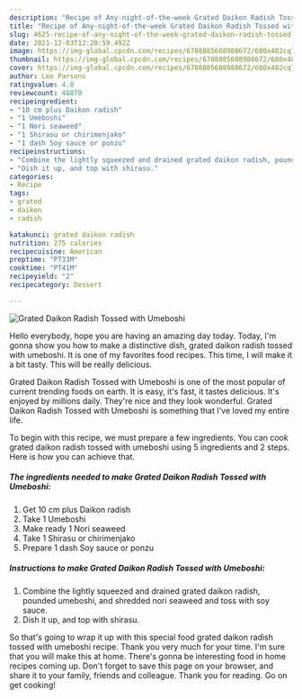 ```yaml
---
description: "Recipe of Any-night-of-the-week Grated Daikon Radish Tossed with Umeboshi"
title: "Recipe of Any-night-of-the-week Grated Daikon Radish Tossed with Umeboshi"
slug: 4625-recipe-of-any-night-of-the-week-grated-daikon-radish-tossed-with-umeboshi
date: 2021-12-03T12:20:59.492Z
image: https://img-global.cpcdn.com/recipes/6708885608988672/680x482cq70/grated-daikon-radish-tossed-with-umeboshi-recipe-main-photo.jpg
thumbnail: https://img-global.cpcdn.com/recipes/6708885608988672/680x482cq70/grated-daikon-radish-tossed-with-umeboshi-recipe-main-photo.jpg
cover: https://img-global.cpcdn.com/recipes/6708885608988672/680x482cq70/grated-daikon-radish-tossed-with-umeboshi-recipe-main-photo.jpg
author: Leo Parsons
ratingvalue: 4.8
reviewcount: 48870
recipeingredient:
- "10 cm plus Daikon radish"
- "1 Umeboshi"
- "1 Nori seaweed"
- "1 Shirasu or chirimenjako"
- "1 dash Soy sauce or ponzu"
recipeinstructions:
- "Combine the lightly squeezed and drained grated daikon radish, pounded umeboshi, and shredded nori seaweed and toss with soy sauce."
- "Dish it up, and top with shirasu."
categories:
- Recipe
tags:
- grated
- daikon
- radish

katakunci: grated daikon radish 
nutrition: 275 calories
recipecuisine: American
preptime: "PT33M"
cooktime: "PT41M"
recipeyield: "2"
recipecategory: Dessert

---
```



![Grated Daikon Radish Tossed with Umeboshi](https://img-global.cpcdn.com/recipes/6708885608988672/680x482cq70/grated-daikon-radish-tossed-with-umeboshi-recipe-main-photo.jpg)

Hello everybody, hope you are having an amazing day today. Today, I'm gonna show you how to make a distinctive dish, grated daikon radish tossed with umeboshi. It is one of my favorites food recipes. This time, I will make it a bit tasty. This will be really delicious.

Grated Daikon Radish Tossed with Umeboshi is one of the most popular of current trending foods on earth. It is easy, it's fast, it tastes delicious. It's enjoyed by millions daily. They're nice and they look wonderful. Grated Daikon Radish Tossed with Umeboshi is something that I've loved my entire life.




To begin with this recipe, we must prepare a few ingredients. You can cook grated daikon radish tossed with umeboshi using 5 ingredients and 2 steps. Here is how you can achieve that.

<!--inarticleads1-->

##### The ingredients needed to make Grated Daikon Radish Tossed with Umeboshi:

1. Get 10 cm plus Daikon radish
1. Take 1 Umeboshi
1. Make ready 1 Nori seaweed
1. Take 1 Shirasu or chirimenjako
1. Prepare 1 dash Soy sauce or ponzu




<!--inarticleads2-->

##### Instructions to make Grated Daikon Radish Tossed with Umeboshi:

1. Combine the lightly squeezed and drained grated daikon radish, pounded umeboshi, and shredded nori seaweed and toss with soy sauce.
1. Dish it up, and top with shirasu.




So that's going to wrap it up with this special food grated daikon radish tossed with umeboshi recipe. Thank you very much for your time. I'm sure that you will make this at home. There's gonna be interesting food in home recipes coming up. Don't forget to save this page on your browser, and share it to your family, friends and colleague. Thank you for reading. Go on get cooking!
